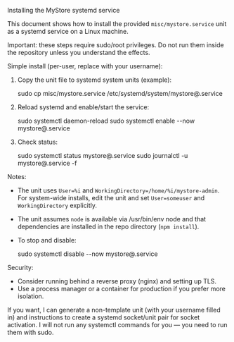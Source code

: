 Installing the MyStore systemd service

This document shows how to install the provided `misc/mystore.service` unit as a systemd service on a Linux machine.

Important: these steps require sudo/root privileges. Do not run them inside the repository unless you understand the effects.

Simple install (per-user, replace <user> with your username):

1. Copy the unit file to systemd system units (example):

   sudo cp misc/mystore.service /etc/systemd/system/mystore@<user>.service

2. Reload systemd and enable/start the service:

   sudo systemctl daemon-reload
   sudo systemctl enable --now mystore@<user>.service

3. Check status:

   sudo systemctl status mystore@<user>.service
   sudo journalctl -u mystore@<user>.service -f

Notes:
- The unit uses `User=%i` and `WorkingDirectory=/home/%i/mystore-admin`. For system-wide installs, edit the unit and set `User=someuser` and `WorkingDirectory` explicitly.
- The unit assumes `node` is available via /usr/bin/env node and that dependencies are installed in the repo directory (`npm install`).
- To stop and disable:

   sudo systemctl disable --now mystore@<user>.service

Security:
- Consider running behind a reverse proxy (nginx) and setting up TLS.
- Use a process manager or a container for production if you prefer more isolation.

If you want, I can generate a non-template unit (with your username filled in) and instructions to create a systemd socket/unit pair for socket activation. I will not run any systemctl commands for you — you need to run them with sudo.
